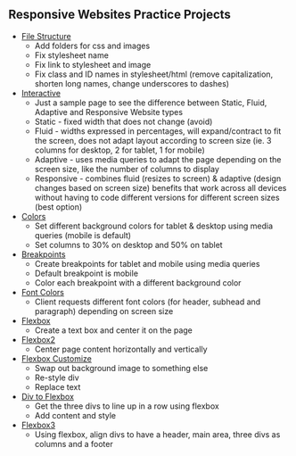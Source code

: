 ## Responsive Websites Practice Projects ##
- [File Structure](https://tiffin-filion.github.io/skillcrush/206-responsive/practice-projects/file-structure/index.html)
	- Add folders for css and images
	- Fix stylesheet name
	- Fix link to stylesheet and image
	- Fix class and ID names in stylesheet/html (remove capitalization, shorten long names, change underscores to dashes)
- [Interactive](https://tiffin-filion.github.io/skillcrush/206-responsive/practice-projects/interactive/index.html)
	- Just a sample page to see the difference between Static, Fluid, Adaptive and Responsive Website types
	- Static - fixed width that does not change (avoid)
	- Fluid - widths expressed in percentages, will expand/contract to fit the screen, does not adapt layout according to screen size (ie. 3 columns for desktop, 2 for tablet, 1 for mobile)
	- Adaptive - uses media queries to adapt the page depending on the screen size, like the number of columns to display
	- Responsive - combines fluid (resizes to screen) & adaptive (design changes based on screen size) benefits that work across all devices without having to code different versions for different screen sizes (best option)
- [Colors](https://tiffin-filion.github.io/skillcrush/206-responsive/practice-projects/colors/index.html)
	- Set different background colors for tablet & desktop using media queries (mobile is default)
	- Set columns to 30% on desktop and 50% on tablet
- [Breakpoints](https://tiffin-filion.github.io/skillcrush/206-responsive/practice-projects/breakpoints/index.html)
	- Create breakpoints for tablet and mobile using media queries
	- Default breakpoint is mobile
	- Color each breakpoint with a different background color
- [Font Colors](https://tiffin-filion.github.io/skillcrush/206-responsive/practice-projects/font-colors/index.html)
	- Client requests different font colors (for header, subhead and paragraph) depending on screen size
- [Flexbox](https://tiffin-filion.github.io/skillcrush/206-responsive/practice-projects/flexbox/index.html)
	- Create a text box and center it on the page
- [Flexbox2](https://tiffin-filion.github.io/skillcrush/206-responsive/practice-projects/flexbox2/index.html)
	- Center page content horizontally and vertically
- [Flexbox Customize](https://tiffin-filion.github.io/skillcrush/206-responsive/practice-projects/flexbox-customize/index.html)
	- Swap out background image to something else
	- Re-style div
	- Replace text
- [Div to Flexbox](https://tiffin-filion.github.io/skillcrush/206-responsive/practice-projects/div-to-flexbox/index.html)
	- Get the three divs to line up in a row using flexbox
	- Add content and style
- [Flexbox3](https://tiffin-filion.github.io/skillcrush/206-responsive/practice-project/flexbox3/index.html)
	- Using flexbox, align divs to have a header, main area, three divs as columns and a footer